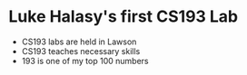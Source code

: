 # Luke Halasy's first CS193 Lab

* CS193 labs are held in Lawson
* CS193 teaches necessary skills
* 193 is one of my top 100 numbers
